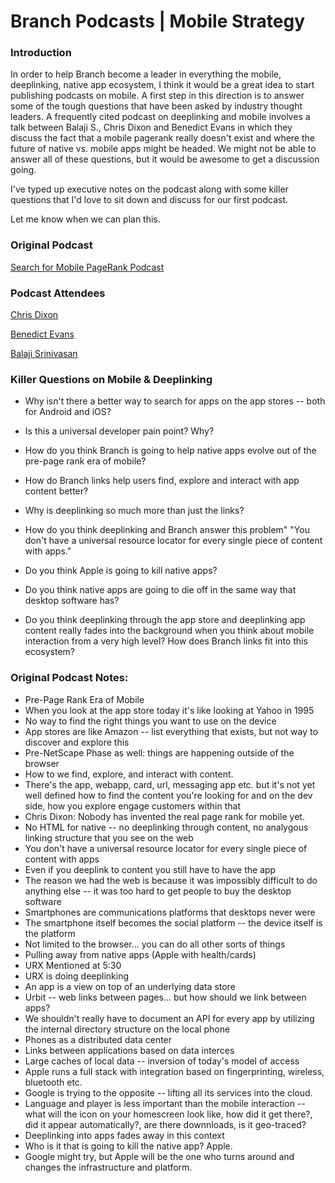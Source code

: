 Branch Podcasts | Mobile Strategy
===================================

### Introduction ###

In order to help Branch become a leader in everything the mobile, deeplinking, native app ecosystem, I think it would be a great idea to start publishing podcasts on mobile. A first step in this direction is to answer some of the tough questions that have been asked by industry thought leaders. A frequently cited podcast on deeplinking and mobile involves a talk between Balaji S., Chris Dixon and Benedict Evans in which they discuss the fact that a mobile pagerank really doesn't exist and where the future of native vs. mobile apps might be headed. We might not be able to answer all of these questions, but it would be awesome to get a discussion going.

I've typed up executive notes on the podcast along with some killer questions that I'd love to sit down and discuss for our first podcast. 

Let me know when we can plan this.

### Original Podcast ###

[Search for Mobile PageRank Podcast](https://soundcloud.com/a16z/a16z-podcast-searching-for)


### Podcast Attendees ###
[Chris Dixon](http://cdixon.org/)

[Benedict Evans](http://ben-evans.com/)

[Balaji Srinivasan](https://twitter.com/balajis)

### Killer Questions on Mobile &amp; Deeplinking ###

* Why isn't there a better way to search for apps on the app stores -- both for Android and iOS?

* Is this a universal developer pain point? Why?

* How do you think Branch is going to help native apps evolve out of the pre-page rank era of mobile?

* How do Branch links help users find, explore and interact with app content better?

* Why is deeplinking so much more than just the links?

* How do you think deeplinking and Branch answer this problem" "You don't have a universal resource locator for every single piece of content with apps."

* Do you think Apple is going to kill native apps?

* Do you think native apps are going to die off in the same way that desktop software has?

* Do you think deeplinking through the app store and deeplinking app content really fades into the background when you think about mobile interaction from a very high level? How does Branch links fit into this ecosystem?


### Original Podcast Notes: ###

* Pre-Page Rank Era of Mobile
* When you look at the app store today it's like looking at Yahoo in 1995
* No way to find the right things you want to use on the device
* App stores are like Amazon -- list everything that exists, but not way to discover and explore this
* Pre-NetScape Phase as well: things are happening outside of the browser
* How to we find, explore, and interact with content.
* There's the app, webapp, card, url, messaging app etc. but it's not yet well defined how to find the content you're looking for and on the dev side, how you explore engage customers within that
* Chris Dixon: Nobody has invented the real page rank for mobile yet.
* No HTML for native -- no deeplinking through content, no analygous linking structure that you see on the web
* You don't have a universal resource locator for every single piece of content with apps
* Even if you deeplink to content you still have to have the app
* The reason we had the web is because it was impossibly difficult to do anything else -- it was too hard to get people to buy the desktop software
* Smartphones are communications platforms that desktops never were 
* The smartphone itself becomes the social platform -- the device itself is the platform
* Not limited to the browser... you can do all other sorts of things
* Pulling away from native apps (Apple with health/cards)
* URX Mentioned at 5:30
* URX is doing deeplinking
* An app is a view on top of an underlying data store
* Urbit -- web links between pages... but how should we link between apps?
* We shouldn't really have to document an API for every app by utilizing the internal directory structure on the local phone
* Phones as a distributed data center
* Links between applications based on data interces 
* Large caches of local data -- inversion of today's model of access
* Apple runs a full stack with integration based on fingerprinting, wireless, bluetooth etc.
* Google is trying to the opposite -- lifting all its services into the cloud.
* Language and player is less important than the mobile interaction -- what will the icon on your homescreen look like, how did it get there?, did it appear automatically?, are there downnloads, is it geo-traced?
* Deeplinking into apps fades away in this context
* Who is it that is going to kill the native app? Apple.
* Google might try, but Apple will be the one who turns around and changes the infrastructure and platform.


